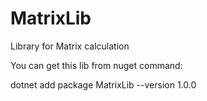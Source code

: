 # MatrixLib
Library for Matrix calculation

You can get this lib from nuget command:

dotnet add package MatrixLib --version 1.0.0
